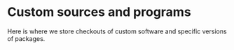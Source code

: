 # Custom sources and programs

Here is where we store checkouts of custom software and specific versions
of packages.